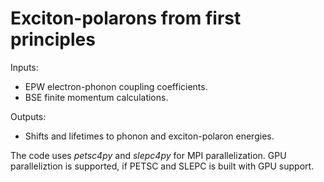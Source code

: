 # Exciton-polarons from first principles


Inputs:
- EPW electron-phonon coupling coefficients.
- BSE finite momentum calculations.

Outputs:
- Shifts and lifetimes to phonon and exciton-polaron energies.


The code uses _petsc4py_  and _slepc4py_ for MPI parallelization. GPU paralleliztion is supported, if PETSC and SLEPC is built with GPU support. 
